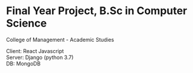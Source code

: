 # Final Year Project, B.Sc in Computer Science

College of Management - Academic Studies

Client: React Javascript <br/>
Server: Django (python 3.7) <br/>
DB: MongoDB
